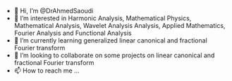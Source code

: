 - 👋 Hi, I’m @DrAhmedSaoudi
- 👀 I’m interested in Harmonic Analysis, Mathematical Physics, Mathematical Analysis, Wavelet Analysis Analysis, Applied Mathematics, Fourier Analysis and Functional Analysis
- 🌱 I’m currently learning generalized linear canonical and fractional Fourier transform
- 💞️ I’m looking to collaborate on some projects on linear canonical and fractional Fourier transform
- 📫 How to reach me ...

<!---
DrAhmedSaoudi/DrAhmedSaoudi is a ✨ special ✨ repository because its `README.md` (this file) appears on your GitHub profile.
You can click the Preview link to take a look at your changes.
--->
